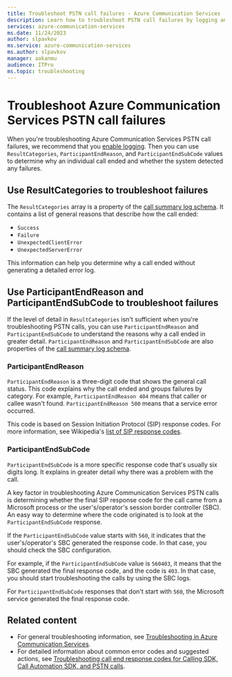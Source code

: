 ```yaml
---
title: Troubleshoot PSTN call failures - Azure Communication Services
description: Learn how to troubleshoot PSTN call failures by logging and viewing call codes.
services: azure-communication-services
ms.date: 11/24/2023
author: slpavkov
ms.service: azure-communication-services
ms.author: slpavkov
manager: aakanmu
audience: ITPro
ms.topic: troubleshooting
---
```

# Troubleshoot Azure Communication Services PSTN call failures

When you're troubleshooting Azure Communication Services PSTN call failures, we recommend that you [enable logging](../analytics/enable-logging.md). Then you can use `ResultCategories`, `ParticipantEndReason`, and `ParticipantEndSubCode` values to determine why an individual call ended and whether the system detected any failures.

## Use ResultCategories to troubleshoot failures

The `ResultCategories` array is a property of the [call summary log schema](../analytics/logs/voice-and-video-logs.md#call-summary-log-schema). It contains a list of general reasons that describe how the call ended:

- `Success`
- `Failure`
- `UnexpectedClientError`
- `UnexpectedServerError`

This information can help you determine why a call ended without generating a detailed error log.

## Use ParticipantEndReason and ParticipantEndSubCode to troubleshoot failures

If the level of detail in `ResultCategories` isn't sufficient when you're troubleshooting PSTN calls, you can use `ParticipantEndReason` and `ParticipantEndSubCode` to understand the reasons why a call ended in greater detail. `ParticipantEndReason` and `ParticipantEndSubCode` are also properties of the [call summary log schema](../analytics/logs/voice-and-video-logs.md#call-summary-log-schema).

### ParticipantEndReason

`ParticipantEndReason` is a three-digit code that shows the general call status. This code explains why the call ended and groups failures by category. For example, `ParticipantEndReason 404` means that caller or callee wasn't found. `ParticipantEndReason 500` means that a service error occurred.

This code is based on Session Initiation Protocol (SIP) response codes. For more information, see Wikipedia's [list of SIP response codes](https://en.wikipedia.org/wiki/List_of_SIP_response_codes).

### ParticipantEndSubCode

`ParticipantEndSubCode` is a more specific response code that's usually six digits long. It explains in greater detail why there was a problem with the call.
  
A key factor in troubleshooting Azure Communication Services PSTN calls is determining whether the final SIP response code for the call came from a Microsoft process or the user's/operator's session border controller (SBC). An easy way to determine where the code originated is to look at the `ParticipantEndSubCode` response.

If the `ParticipantEndSubCode` value starts with `560`, it indicates that the user's/operator's SBC generated the response code. In that case, you should check the SBC configuration.

For example, if the `ParticipantEndSubCode` value is `560403`, it means that the SBC generated the final response code, and the code is `403`. In that case, you should start troubleshooting the calls by using the SBC logs.

For `ParticipantEndSubCode` responses that don't start with `560`, the Microsoft service generated the final response code.

## Related content

- For general troubleshooting information, see [Troubleshooting in Azure Communication Services](../troubleshooting-info.md).
- For detailed information about common error codes and suggested actions, see [Troubleshooting call end response codes for Calling SDK, Call Automation SDK, and PSTN calls](../../resources/troubleshooting/voice-video-calling/troubleshooting-codes.md).
